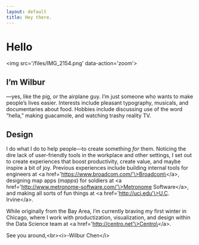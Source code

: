 ```yaml
---
layout: default
title: Hey there.
---
```


# Hello

\<img src='/files/IMG_2154.png' data-action='zoom'\>

## I’m Wilbur
—yes, like the pig, or the airplane guy. I’m just someone who wants to make people’s lives easier. Interests include pleasant typography, musicals, and documentaries about food. Hobbies include discussing use of the word “hella,” making guacamole, and watching trashy reality TV.

## Design
I do what I do to help people—to create something *for* them. Noticing the dire lack of user-friendly tools in the workplace and other settings, I set out to create experiences that boost productivity, create value, and maybe inspire a bit of joy. Previous experiences include building internal tools for engineers at \<a href='https://www.broadcom.com/'\>Broadcom\</a\>, designing map apps (m*apps*)  for soldiers at \<a href='http://www.metronome-software.com/'\>Metronome Software\</a\>, and making all sorts of fun things at \<a href='http://uci.edu'\>U.C. Irvine\</a\>. 

While originally from the Bay Area, I’m currently braving my first winter in Chicago, where I work with productization, visualization, and design within the Data Science team at \<a href='http://centro.net'\>Centro\</a\>.  

See you around,\<br\>\<i\>-Wilbur Chen\</i\>
